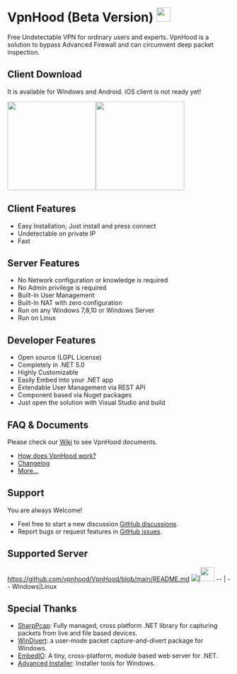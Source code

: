 
# VpnHood (Beta Version) <img src="https://github.com/vpnhood/VpnHood/wiki/images/logo-vpnhood.png" width="32">
Free Undetectable VPN for ordinary users and experts. VpnHood is a solution to bypass Advanced Firewall and can circumvent deep packet inspection.

## Client Download
It is available for Windows and Android. iOS client is not ready yet!

<a href="https://play.google.com/store/apps/details?id=com.vpnhood.client.android"><img src="https://github.com/vpnhood/VpnHood/wiki/images/download-google-play.png" width="200"></a><a href="https://github.com/vpnhood/VpnHood/releases/latest/download/VpnHoodClient-Win.exe"><img src="https://github.com/vpnhood/VpnHood/wiki/images/download-win.png" width="200"></a>

## Client Features
* Easy Installation; Just install and press connect
* Undetectable on private IP
* Fast

## Server Features
* No Network configuration or knowledge is required
* No Admin privilege is required
* Built-In User Management 
* Built-In NAT with zero configuration
* Run on any Windows 7,8,10 or Windows Server
* Run on Linux

## Developer Features
* Open source (LGPL License)
* Completely in .NET 5.0
* Highly Customizable
* Easily Embed into your .NET app
* Extendable User Management via REST API
* Component based via Nuget packages
* Just open the solution with Visual Studio and build

## FAQ & Documents
Please check our [Wiki](https://github.com/vpnhood/VpnHood/wiki) to see VpnHood documents.

* [How does VpnHood work?](https://github.com/vpnhood/VpnHood/wiki/How-does-VpnHood-work!)
* [Changelog](CHANGELOG.md)
* [More...](https://github.com/vpnhood/VpnHood/wiki)

## Support
You are always Welcome!
* Feel free to start a new discussion [GitHub discussions](https://github.com/vpnhood/VpnHood/discussions).
* Report bugs or request features in [GitHub issues](https://github.com/vpnhood/VpnHood/issues).

## Supported Server
https://github.com/vpnhood/VpnHood/blob/main/README.md
<a href="#"><img src="https://github.com/vpnhood/VpnHood/wiki/images/logo-win.png"></a>|<a href="#"><img src="https://github.com/vpnhood/VpnHood/wiki/images/logo-linux.png" width="32" height="32"></a>
 -- | --
Windows|Linux

## Special Thanks
* [SharpPcap](https://github.com/unosquare/embedio): Fully managed, cross platform .NET library for capturing packets from live and file based devices.
* [WinDivert](https://reqrypt.org/windivert.html): a user-mode packet capture-and-divert package for Windows.
* [EmbedIO](https://github.com/unosquare/embedio): A tiny, cross-platform, module based web server for .NET.
* [Advanced Installer](https://www.advancedinstaller.com): Installer tools for Windows.


